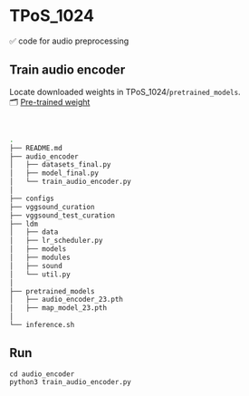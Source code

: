 # TPoS_1024
✅ code for audio preprocessing  <br>

## Train audio encoder  
Locate downloaded weights in TPoS_1024/`pretrained_models`.  
🗂️ [Pre-trained weight](https://drive.google.com/drive/folders/11kDpSAp6wKyDU13rVT66dB0H2vJwXk5D)  

<br>

```bash
.
├── README.md
├── audio_encoder  
│   ├── datasets_final.py
│   ├── model_final.py
│   └── train_audio_encoder.py
│ 
├── configs
├── vggsound_curation
├── vggsound_test_curation
├── ldm
│   ├── data    
│   ├── lr_scheduler.py
│   ├── models
│   ├── modules
│   ├── sound
│   └── util.py
│ 
├── pretrained_models
│   ├── audio_encoder_23.pth
│   ├── map_model_23.pth
│
└── inference.sh 

```

## Run
```
cd audio_encoder
python3 train_audio_encoder.py
```
